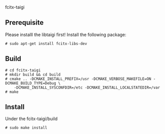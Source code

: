 fcitx-taigi

## Prerequisite

Please installl the libtaigi first!
Install the following package:

	# sudo apt-get install fcitx-libs-dev

## Build

	# cd fcitx-taigi
	# mkdir build && cd build
	# cmake .. -DCMAKE_INSTALL_PREFIX=/usr -DCMAKE_VERBOSE_MAKEFILE=ON -DCMAKE_BUILD_TYPE=Debug \
		-DCMAKE_INSTALL_SYSCONFDIR=/etc -DCMAKE_INSTALL_LOCALSTATEDIR=/var
	# make

## Install
Under the fcitx-taigi/build

	# sudo make install
